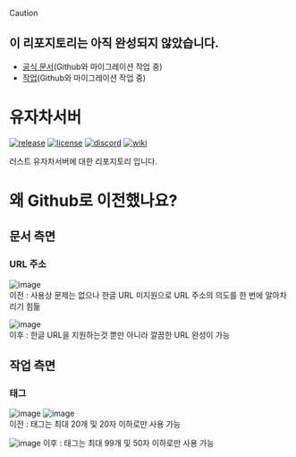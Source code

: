 > [!Caution]
> ## 이 리포지토리는 아직 완성되지 않았습니다.
> * [공식 문서](https://everee.gitbook.io/yujachaserver)(Github와 마이그레이션 작업 중)
> * [작업](https://everee.notion.site/85edcce4d44c45fbba28e93883bff801)(Github와 마이그레이션 작업 중)
# 유자차서버
[![release](https://img.shields.io/github/release/MadeByPP/yujachaserver/all.svg)](https://github.com/MadeByPP/yujachaserver/releases)
[![license](https://img.shields.io/badge/license-MIT%20License%202.0-blueviolet)](https://github.com/MadeByPP/YujachaServer/blob/main/LICENSE)
[![discord](https://img.shields.io/badge/discord-참여하기-5865F2?logo=Discord&logoColor=white)](https://discord.gg/gQRXVp6z8Y)
[![wiki](https://cl.gy/EWBav)](https://github.com/MadeByPP/YujachaServer/wiki)


러스트 유자차서버에 대한 리포지토리 입니다.
# 왜 Github로 이전했나요?
## 문서 측면
### URL 주소
![image](https://github.com/user-attachments/assets/020abacd-2adf-43bf-9d44-f058f51ba287)  
이전 : 사용상 문제는 없으나 한글 URL 미지원으로 URL 주소의 의도를 한 번에 알아차리기 힘듦

![image](https://github.com/user-attachments/assets/ddaedf0d-fd47-4304-be58-0e2bc552ca2d)  
이후 : 한글 URL을 지원하는것 뿐만 아니라 깔끔한 URL 완성이 가능
## 작업 측면
### 태그
![image](https://github.com/user-attachments/assets/c5556e19-ccf3-494c-8d45-316ab5d5012a)
![image](https://github.com/user-attachments/assets/a026395f-17e1-40ad-a492-5c0142440ee0)  
이전 : 태그는 최대 20개 및 20자 이하로만 사용 가능

![image](https://github.com/user-attachments/assets/c1ea0d4f-9c15-4bc5-b5af-5f5caea19d1c)
이후 : 태그는 최대 99개 및 50자 이하로만 사용 가능
